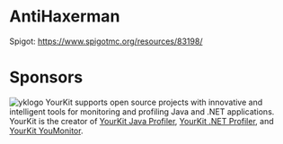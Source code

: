 # AntiHaxerman

Spigot: https://www.spigotmc.org/resources/83198/


# Sponsors
![yklogo](https://www.yourkit.com/images/yklogo.png)
YourKit supports open source projects with innovative and intelligent tools
for monitoring and profiling Java and .NET applications.
YourKit is the creator of <a href="https://www.yourkit.com/java/profiler/">YourKit Java Profiler</a>,
<a href="https://www.yourkit.com/.net/profiler/">YourKit .NET Profiler</a>,
and <a href="https://www.yourkit.com/youmonitor/">YourKit YouMonitor</a>.
